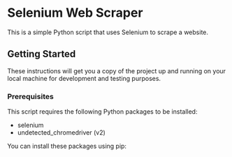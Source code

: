 # Selenium Web Scraper

This is a simple Python script that uses Selenium to scrape a website.

## Getting Started

These instructions will get you a copy of the project up and running on your local machine for development and testing purposes.

### Prerequisites

This script requires the following Python packages to be installed:
- selenium
- undetected_chromedriver (v2)

You can install these packages using pip:
